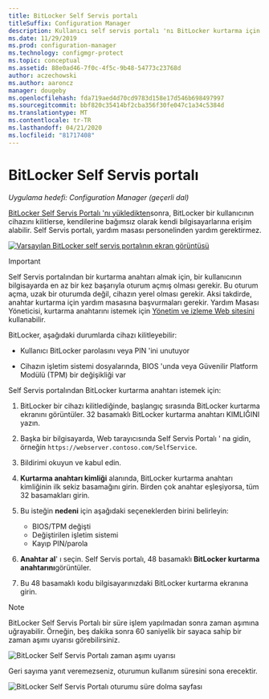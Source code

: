 ```yaml
---
title: BitLocker Self Servis portalı
titleSuffix: Configuration Manager
description: Kullanıcı self servis portalı 'nı BitLocker kurtarma için Configuration Manager ' de kullanma
ms.date: 11/29/2019
ms.prod: configuration-manager
ms.technology: configmgr-protect
ms.topic: conceptual
ms.assetid: 88e0ad46-7f0c-4f5c-9b48-54773c23768d
author: aczechowski
ms.author: aaroncz
manager: dougeby
ms.openlocfilehash: fda719aed4d70cd9783d158e17d546b698497997
ms.sourcegitcommit: bbf820c35414bf2cba356f30fe047c1a34c5384d
ms.translationtype: MT
ms.contentlocale: tr-TR
ms.lasthandoff: 04/21/2020
ms.locfileid: "81717408"
---
```

# <a name="bitlocker-self-service-portal"></a>BitLocker Self Servis portalı

*Uygulama hedefi: Configuration Manager (geçerli dal)*

<!--3601034-->

[BitLocker Self Servis Portalı 'nı yükledikten](setup-websites.md)sonra, BitLocker bir kullanıcının cihazını kilitlerse, kendilerine bağımsız olarak kendi bilgisayarlarına erişim alabilir. Self Servis portalı, yardım masası personelinden yardım gerektirmez.

[![Varsayılan BitLocker self servis portalının ekran görüntüsü](media/bitlocker-self-service-portal.png)](media/bitlocker-self-service-portal.png#lightbox)

> [!IMPORTANT]
> Self Servis portalından bir kurtarma anahtarı almak için, bir kullanıcının bilgisayarda en az bir kez başarıyla oturum açmış olması gerekir. Bu oturum açma, uzak bir oturumda değil, cihazın yerel olması gerekir. Aksi takdirde, anahtar kurtarma için yardım masasına başvurmaları gerekir. Yardım Masası Yöneticisi, kurtarma anahtarını istemek için [Yönetim ve izleme Web sitesini](helpdesk-portal.md) kullanabilir.

BitLocker, aşağıdaki durumlarda cihazı kilitleyebilir:

- Kullanıcı BitLocker parolasını veya PIN 'ini unutuyor

- Cihazın işletim sistemi dosyalarında, BIOS 'unda veya Güvenilir Platform Modülü (TPM) bir değişikliği var

Self Servis portalından BitLocker kurtarma anahtarı istemek için:

1. BitLocker bir cihazı kilitlediğinde, başlangıç sırasında BitLocker kurtarma ekranını görüntüler. 32 basamaklı BitLocker kurtarma anahtarı KIMLIĞINI yazın.

1. Başka bir bilgisayarda, Web tarayıcısında Self Servis Portalı ' na gidin, örneğin `https://webserver.contoso.com/SelfService`.

1. Bildirimi okuyun ve kabul edin.

1. **Kurtarma anahtarı kimliği** alanında, BitLocker kurtarma anahtarı kimliğinin ilk sekiz basamağını girin. Birden çok anahtar eşleşiyorsa, tüm 32 basamakları girin.

1. Bu isteğin **nedeni** için aşağıdaki seçeneklerden birini belirleyin:

    - BIOS/TPM değişti
    - Değiştirilen işletim sistemi
    - Kayıp PIN/parola

1. **Anahtar al**' ı seçin. Self Servis portalı, 48 basamaklı **BitLocker kurtarma anahtarını**görüntüler.

1. Bu 48 basamaklı kodu bilgisayarınızdaki BitLocker kurtarma ekranına girin.

> [!NOTE]
> BitLocker Self Servis Portalı bir süre işlem yapılmadan sonra zaman aşımına uğrayabilir. Örneğin, beş dakika sonra 60 saniyelik bir sayaca sahip bir zaman aşımı uyarısı görebilirsiniz.
>
> ![BitLocker Self Servis Portalı zaman aşımı uyarısı](media/bitlocker-self-service-portal-timeout-warning.png)
>
> Geri sayıma yanıt veremezseniz, oturumun kullanım süresini sona erecektir.
>
> ![BitLocker Self Servis Portalı oturumu süre dolma sayfası](media/bitlocker-self-service-portal-session-expired.png)
